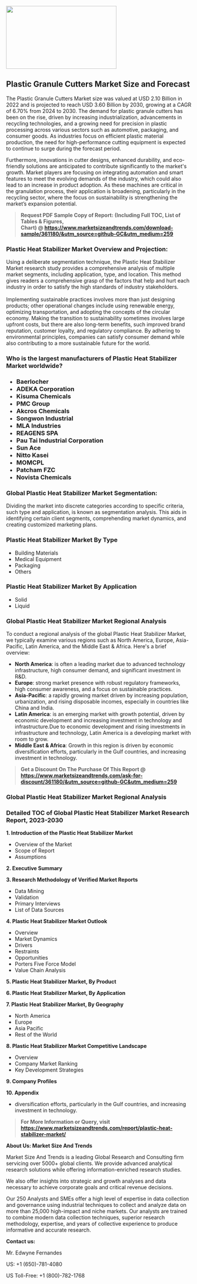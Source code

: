 <p><img class="alignnone size-medium wp-image-20088" src="https://ffe5etoiles.com/wp-content/uploads/2024/12/MST1-300x171.png" alt="" width="300" height="171" /></p><h2>Plastic Granule Cutters Market Size and Forecast</h2><p>The Plastic Granule Cutters Market size was valued at USD 2.10 Billion in 2022 and is projected to reach USD 3.60 Billion by 2030, growing at a CAGR of 6.70% from 2024 to 2030. The demand for plastic granule cutters has been on the rise, driven by increasing industrialization, advancements in recycling technologies, and a growing need for precision in plastic processing across various sectors such as automotive, packaging, and consumer goods. As industries focus on efficient plastic material production, the need for high-performance cutting equipment is expected to continue to surge during the forecast period.</p><p>Furthermore, innovations in cutter designs, enhanced durability, and eco-friendly solutions are anticipated to contribute significantly to the market's growth. Market players are focusing on integrating automation and smart features to meet the evolving demands of the industry, which could also lead to an increase in product adoption. As these machines are critical in the granulation process, their application is broadening, particularly in the recycling sector, where the focus on sustainability is strengthening the market’s expansion potential.</p></p><blockquote id="" class=""><strong>Request PDF Sample Copy of Report: (Including Full TOC, List of Tables &amp; Figures, Chart)&nbsp;@&nbsp;<strong><a href="https://www.marketsizeandtrends.com/download-sample/361180/&utm_source=github-GC&utm_medium=259" target="_blank">https://www.marketsizeandtrends.com/download-sample/361180/&utm_source=github-GC&utm_medium=259</a></strong></strong></blockquote><h3 id="" class="">Plastic Heat Stabilizer Market&nbsp;Overview and Projection:</h3><p id="" class="">Using a deliberate segmentation technique, the Plastic Heat Stabilizer Market research study provides a comprehensive analysis of multiple market segments, including application, type, and location. This method gives readers a comprehensive grasp of the factors that help and hurt each industry in order to satisfy the high standards of industry stakeholders. <br /> <br />Implementing sustainable practices involves more than just designing products; other operational changes include using renewable energy, optimizing transportation, and adopting the concepts of the circular economy. Making the transition to sustainability sometimes involves large upfront costs, but there are also long-term benefits, such improved brand reputation, customer loyalty, and regulatory compliance. By adhering to environmental principles, companies can satisfy consumer demand while also contributing to a more sustainable future for the world.</p><h3 id="" class="">Who is the largest manufacturers of&nbsp;Plastic Heat Stabilizer Market worldwide?</h3><h3 class=""><p><ul><li>Baerlocher </li><li> ADEKA Corporation </li><li> Kisuma Chemicals </li><li> PMC Group </li><li> Akcros Chemicals </li><li> Songwon Industrial </li><li> MLA Industries </li><li> REAGENS SPA </li><li> Pau Tai Industrial Corporation </li><li> Sun Ace </li><li> Nitto Kasei </li><li> MOMCPL </li><li> Patcham FZC </li><li> Novista Chemicals</li></ul></p></h3><h3 id="" class="">Global&nbsp;Plastic Heat Stabilizer Market Segmentation:</h3><p id="" class="">Dividing the market into discrete categories according to specific criteria, such type and application, is known as segmentation analysis. This aids in identifying certain client segments, comprehending market dynamics, and creating customized marketing plans.</p><h3 id="" class="">Plastic Heat Stabilizer Market&nbsp;By Type</h3><p><p><ul><li>Building Materials</li><li> Medical Equipment</li><li> Packaging</li><li> Others</p></li></ul></p></p><h3 id="" class="">Plastic Heat Stabilizer Market&nbsp;By Application</h3><p class=""><p><ul><li>Solid</li><li> Liquid</li></ul></p></p><h3 id="" class="">Global Plastic Heat Stabilizer Market Regional Analysis</h3><p id="" class="">To conduct a regional analysis of the global Plastic Heat Stabilizer Market, we typically examine various regions such as North America, Europe, Asia-Pacific, Latin America, and the Middle East &amp; Africa. Here's a brief overview:</p><ul><li><strong>North America</strong>: is often a leading market due to advanced technology infrastructure, high consumer demand, and significant investment in R&amp;D.</li><li><strong>Europe</strong>: strong market presence with robust regulatory frameworks, high consumer awareness, and a focus on sustainable practices.</li><li><strong>Asia-Pacific</strong>: a rapidly growing market driven by increasing population, urbanization, and rising disposable incomes, especially in countries like China and India.</li><li><strong>Latin America</strong>: is an emerging market with growth potential, driven by economic development and increasing investment in technology and infrastructure.Due to economic development and rising investments in infrastructure and technology, Latin America is a developing market with room to grow.</li><li><strong>Middle East &amp; Africa</strong>: Growth in this region is driven by economic diversification efforts, particularly in the Gulf countries, and increasing investment in technology.</li></ul><blockquote id="" class=""><strong>Get a Discount On The Purchase Of This Report @ <strong><a href="https://www.marketsizeandtrends.com/ask-for-discount/361180/&utm_source=github-GC&utm_medium=259" target="_blank">https://www.marketsizeandtrends.com/ask-for-discount/361180/&utm_source=github-GC&utm_medium=259</a></strong></strong></blockquote><h3 id="" class="">Global Plastic Heat Stabilizer Market Regional Analysis</h3><h3 id="" class="">Detailed TOC of Global Plastic Heat Stabilizer Market Research Report, 2023-2030</h3><p id="" class=""><strong>1. Introduction of the Plastic Heat Stabilizer Market</strong></p><ul><li>Overview of the Market</li><li>Scope of Report</li><li>Assumptions</li></ul><p id="" class=""><strong>2. Executive Summary</strong></p><p id="" class=""><strong>3. Research Methodology of Verified Market Reports</strong></p><ul><li>Data Mining</li><li>Validation</li><li>Primary Interviews</li><li>List of Data Sources</li></ul><p id="" class=""><strong>4. Plastic Heat Stabilizer Market Outlook</strong></p><ul><li>Overview</li><li>Market Dynamics</li><li>Drivers</li><li>Restraints</li><li>Opportunities</li><li>Porters Five Force Model</li><li>Value Chain Analysis</li></ul><p id="" class=""><strong>5. Plastic Heat Stabilizer Market, By Product</strong></p><p id="" class=""><strong>6. Plastic Heat Stabilizer Market, By Application</strong></p><p id="" class=""><strong>7. Plastic Heat Stabilizer Market, By Geography</strong></p><ul><li>North America</li><li>Europe</li><li>Asia Pacific</li><li>Rest of the World</li></ul><p id="" class=""><strong>8. Plastic Heat Stabilizer Market Competitive Landscape</strong></p><ul><li>Overview</li><li>Company Market Ranking</li><li>Key Development Strategies</li></ul><p id="" class=""><strong>9. Company Profiles</strong></p><p id="" class=""><strong>10. Appendix</strong></p><ul><li>diversification efforts, particularly in the Gulf countries, and increasing investment in technology.</li></ul><blockquote id="" class=""><strong>For More Information or Query, visit <strong><strong><a href="https://www.marketsizeandtrends.com/report/plastic-heat-stabilizer-market/" target="_blank">https://www.marketsizeandtrends.com/report/plastic-heat-stabilizer-market/</a></strong></strong></strong></blockquote><p id="" class=""><strong>About Us: Market Size And Trends</strong></p><p id="" class="">Market Size And Trends is a leading Global Research and Consulting firm servicing over 5000+ global clients. We provide advanced analytical research solutions while offering information-enriched research studies.</p><p id="" class="">We also offer insights into strategic and growth analyses and data necessary to achieve corporate goals and critical revenue decisions.</p><p id="" class="">Our 250 Analysts and SMEs offer a high level of expertise in data collection and governance using industrial techniques to collect and analyze data on more than 25,000 high-impact and niche markets. Our analysts are trained to combine modern data collection techniques, superior research methodology, expertise, and years of collective experience to produce informative and accurate research.</p><p id="" class=""><strong>Contact us:</strong></p><p id="" class="">Mr. Edwyne Fernandes</p><p id="" class="">US: +1 (650)-781-4080</p><p id="" class="">US Toll-Free: +1 (800)-782-1768</p>
